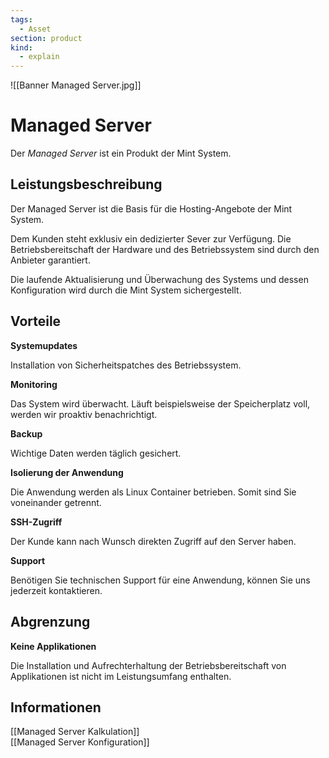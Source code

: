 ```yaml
---
tags:
  - Asset
section: product
kind:
  - explain
---
```


![[Banner Managed Server.jpg]]

# Managed Server

Der *Managed Server* ist ein Produkt der Mint System.

## Leistungsbeschreibung

Der Managed Server ist die Basis für die Hosting-Angebote der Mint System.

Dem Kunden steht exklusiv ein dedizierter Sever zur Verfügung. Die Betriebsbereitschaft der Hardware und des Betriebssystem sind durch den Anbieter garantiert.

Die laufende Aktualisierung und Überwachung des Systems und dessen Konfiguration wird durch die Mint System sichergestellt.

## Vorteile

**Systemupdates**

Installation von Sicherheitspatches des Betriebssystem.

**Monitoring**

Das System wird überwacht. Läuft beispielsweise der Speicherplatz voll, werden wir proaktiv benachrichtigt.

**Backup**

Wichtige Daten werden täglich gesichert.

**Isolierung der Anwendung**

Die Anwendung werden als Linux Container betrieben. Somit sind Sie voneinander getrennt.

**SSH-Zugriff**

Der Kunde kann nach Wunsch direkten Zugriff auf den Server haben.

**Support**

Benötigen Sie technischen Support für eine Anwendung, können Sie uns jederzeit kontaktieren.

## Abgrenzung

**Keine Applikationen**

Die Installation und Aufrechterhaltung der Betriebsbereitschaft von Applikationen ist nicht im Leistungsumfang enthalten.

## Informationen

[[Managed Server Kalkulation]]\
[[Managed Server Konfiguration]]

